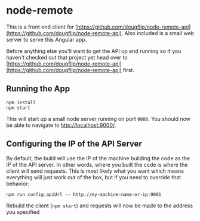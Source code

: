 node-remote
===========

This is a front end client for [https://github.com/dougflip/node-remote-api](https://github.com/dougflip/node-remote-api).
Also included is a small web server to serve this Angular app.

Before anything else you'll want to get the API up and running so if you haven't checked out that project yet head over to [https://github.com/dougflip/node-remote-api](https://github.com/dougflip/node-remote-api) first.

## Running the App

```
npm install
npm start
```

This will start up a small node server running on port `9000`. You should now be able to navigate to [http://localhost:9000/](http://localhost:9000/).

## Configuring the IP of the API Server

By default, the build will use the IP of the machine building the code as the IP of the API server.
In other words, where you built the code is where the client will send requests.
This is most likely what you want which means everything will just work out of the box, but if you need to override that behavior:

```
npm run config:apiUrl -- http://my-machine-name-or-ip:9001
```

Rebuild the client (`npm start`) and requests will now be made to the address you specified
